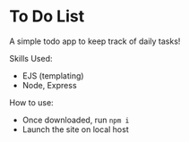 # To Do List
A simple todo app to keep track of daily tasks!

Skills Used:
- EJS (templating)
- Node, Express

How to use:
- Once downloaded, run `npm i`
- Launch the site on local host
